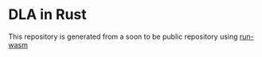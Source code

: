 # DLA in Rust
This repository is generated from a soon to be public repository using [run-wasm](https://github.com/rukai/cargo-run-wasm)
